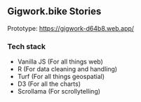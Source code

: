 ## Gigwork.bike Stories
Prototype: https://gigwork-d64b8.web.app/
### Tech stack
- Vanilla JS (For all things web)
- R (For data cleaning and handling)
- Turf (For all things geospatial)
- D3 (For all the charts)
- Scrollama (For scrollytelling)
